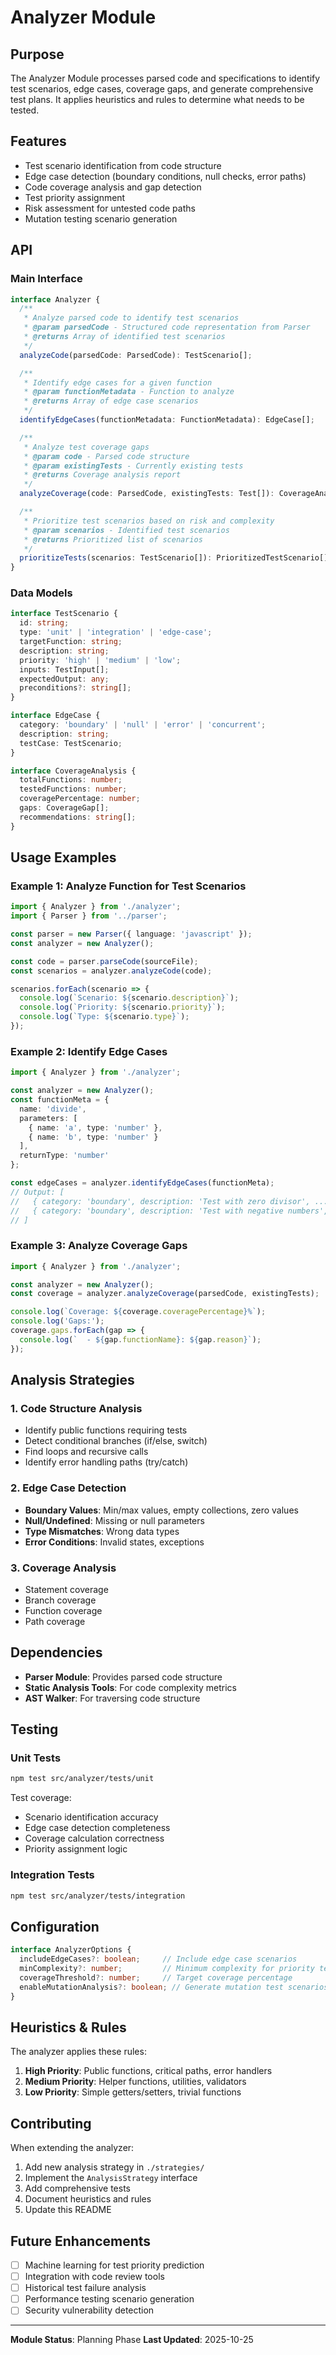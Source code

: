 # Analyzer Module

## Purpose

The Analyzer Module processes parsed code and specifications to identify test scenarios, edge cases, coverage gaps, and generate comprehensive test plans. It applies heuristics and rules to determine what needs to be tested.

## Features

- Test scenario identification from code structure
- Edge case detection (boundary conditions, null checks, error paths)
- Code coverage analysis and gap detection
- Test priority assignment
- Risk assessment for untested code paths
- Mutation testing scenario generation

## API

### Main Interface

```typescript
interface Analyzer {
  /**
   * Analyze parsed code to identify test scenarios
   * @param parsedCode - Structured code representation from Parser
   * @returns Array of identified test scenarios
   */
  analyzeCode(parsedCode: ParsedCode): TestScenario[];

  /**
   * Identify edge cases for a given function
   * @param functionMetadata - Function to analyze
   * @returns Array of edge case scenarios
   */
  identifyEdgeCases(functionMetadata: FunctionMetadata): EdgeCase[];

  /**
   * Analyze test coverage gaps
   * @param code - Parsed code structure
   * @param existingTests - Currently existing tests
   * @returns Coverage analysis report
   */
  analyzeCoverage(code: ParsedCode, existingTests: Test[]): CoverageAnalysis;

  /**
   * Prioritize test scenarios based on risk and complexity
   * @param scenarios - Identified test scenarios
   * @returns Prioritized list of scenarios
   */
  prioritizeTests(scenarios: TestScenario[]): PrioritizedTestScenario[];
}
```

### Data Models

```typescript
interface TestScenario {
  id: string;
  type: 'unit' | 'integration' | 'edge-case';
  targetFunction: string;
  description: string;
  priority: 'high' | 'medium' | 'low';
  inputs: TestInput[];
  expectedOutput: any;
  preconditions?: string[];
}

interface EdgeCase {
  category: 'boundary' | 'null' | 'error' | 'concurrent';
  description: string;
  testCase: TestScenario;
}

interface CoverageAnalysis {
  totalFunctions: number;
  testedFunctions: number;
  coveragePercentage: number;
  gaps: CoverageGap[];
  recommendations: string[];
}
```

## Usage Examples

### Example 1: Analyze Function for Test Scenarios

```typescript
import { Analyzer } from './analyzer';
import { Parser } from '../parser';

const parser = new Parser({ language: 'javascript' });
const analyzer = new Analyzer();

const code = parser.parseCode(sourceFile);
const scenarios = analyzer.analyzeCode(code);

scenarios.forEach(scenario => {
  console.log(`Scenario: ${scenario.description}`);
  console.log(`Priority: ${scenario.priority}`);
  console.log(`Type: ${scenario.type}`);
});
```

### Example 2: Identify Edge Cases

```typescript
import { Analyzer } from './analyzer';

const analyzer = new Analyzer();
const functionMeta = {
  name: 'divide',
  parameters: [
    { name: 'a', type: 'number' },
    { name: 'b', type: 'number' }
  ],
  returnType: 'number'
};

const edgeCases = analyzer.identifyEdgeCases(functionMeta);
// Output: [
//   { category: 'boundary', description: 'Test with zero divisor', ... },
//   { category: 'boundary', description: 'Test with negative numbers', ... }
// ]
```

### Example 3: Analyze Coverage Gaps

```typescript
import { Analyzer } from './analyzer';

const analyzer = new Analyzer();
const coverage = analyzer.analyzeCoverage(parsedCode, existingTests);

console.log(`Coverage: ${coverage.coveragePercentage}%`);
console.log('Gaps:');
coverage.gaps.forEach(gap => {
  console.log(`  - ${gap.functionName}: ${gap.reason}`);
});
```

## Analysis Strategies

### 1. Code Structure Analysis

- Identify public functions requiring tests
- Detect conditional branches (if/else, switch)
- Find loops and recursive calls
- Identify error handling paths (try/catch)

### 2. Edge Case Detection

- **Boundary Values**: Min/max values, empty collections, zero values
- **Null/Undefined**: Missing or null parameters
- **Type Mismatches**: Wrong data types
- **Error Conditions**: Invalid states, exceptions

### 3. Coverage Analysis

- Statement coverage
- Branch coverage
- Function coverage
- Path coverage

## Dependencies

- **Parser Module**: Provides parsed code structure
- **Static Analysis Tools**: For code complexity metrics
- **AST Walker**: For traversing code structure

## Testing

### Unit Tests

```bash
npm test src/analyzer/tests/unit
```

Test coverage:
- Scenario identification accuracy
- Edge case detection completeness
- Coverage calculation correctness
- Priority assignment logic

### Integration Tests

```bash
npm test src/analyzer/tests/integration
```

## Configuration

```typescript
interface AnalyzerOptions {
  includeEdgeCases?: boolean;     // Include edge case scenarios
  minComplexity?: number;         // Minimum complexity for priority tests
  coverageThreshold?: number;     // Target coverage percentage
  enableMutationAnalysis?: boolean; // Generate mutation test scenarios
}
```

## Heuristics & Rules

The analyzer applies these rules:

1. **High Priority**: Public functions, critical paths, error handlers
2. **Medium Priority**: Helper functions, utilities, validators
3. **Low Priority**: Simple getters/setters, trivial functions

## Contributing

When extending the analyzer:

1. Add new analysis strategy in `./strategies/`
2. Implement the `AnalysisStrategy` interface
3. Add comprehensive tests
4. Document heuristics and rules
5. Update this README

## Future Enhancements

- [ ] Machine learning for test priority prediction
- [ ] Integration with code review tools
- [ ] Historical test failure analysis
- [ ] Performance testing scenario generation
- [ ] Security vulnerability detection

---

**Module Status**: Planning Phase
**Last Updated**: 2025-10-25
